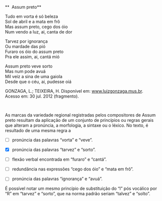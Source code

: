 

**  Assum preto**

Tudo em vorta é só beleza\
Sol de abril e a mata em frô\
Mas assum preto, cego dos óio\
Num vendo a luz, ai, canta de dor

Tarvez por ignorança\
Ou mardade das pió\
Furaro os óio do assum preto\
Pra ele assim, ai, cantá mió

Assum preto veve sorto\
Mas num pode avuá\
Mil veiz a sina de uma gaiola\
Desde que o céu, ai, pudesse oiá

GONZAGA, L.; TEIXEIRA, H. Disponível em: www.luizgonzaga.mus.br. Acesso em: 30 jul. 2012 (fragmento).

 

As marcas da variedade regional registradas pelos compositores de Assum preto resultam da aplicação de um conjunto de princípios ou regras gerais que alteram a pronúncia, a morfologia, a sintaxe ou o léxico. No texto, é resultado de uma mesma regra a



- [ ] pronúncia das palavras “vorta” e “veve”.
- [x] pronúncia das palavras “tarvez” e “sorto”.
- [ ] flexão verbal encontrada em “furaro” e “cantá”.
- [ ] redundância nas expressões “cego dos óio” e “mata em frô”.
- [ ] pronúncia das palavras “ignorança” e “avuá”.


É possível notar um mesmo princípio de substituição do “l” pós vocálico por “R” em “tarvez” e “sorto”, que na norma padrão seriam “talvez” e “solto”.

        